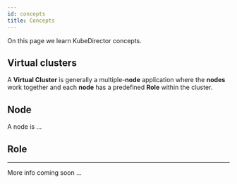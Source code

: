 ```yaml
---
id: concepts 
title: Concepts
---
```


On this page we learn KubeDirector concepts.

## Virtual clusters

A **Virtual Cluster** is generally a multiple-**node** application where the **nodes** work together and each **node** has a predefined **Role** within the cluster.

## Node

A node is ...

## Role

---

More info coming soon ...
